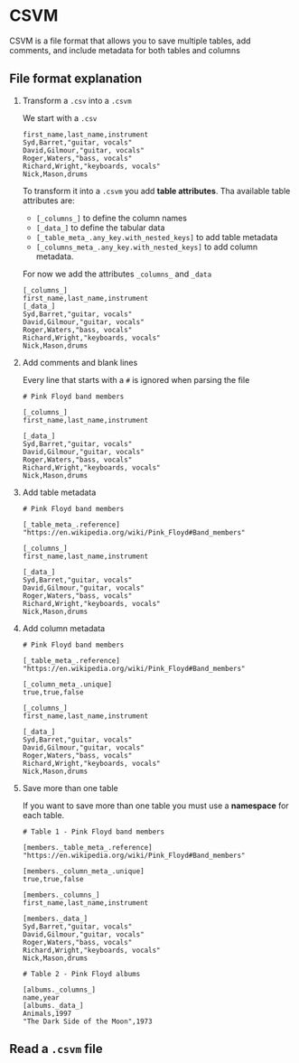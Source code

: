 # CSVM

CSVM is a file format that allows you to save multiple tables, add comments, and include metadata for both tables and columns

## File format explanation

1. Transform a `.csv` into a `.csvm`

    We start with a `.csv`

    ```csv
    first_name,last_name,instrument
    Syd,Barret,"guitar, vocals"
    David,Gilmour,"guitar, vocals"
    Roger,Waters,"bass, vocals"
    Richard,Wright,"keyboards, vocals"
    Nick,Mason,drums
    ```

    To transform it into a `.csvm` you add **table attributes**. Tha available table attributes are:
    
    - `[_columns_]` to define the column names
    - `[_data_]` to define the tabular data
    - `[_table_meta_.any_key.with_nested_keys]` to add table metadata
    - `[_columns_meta_.any_key.with_nested_keys]` to add column metadata. 
    
    
    For now we add the attributes `_columns_` and `_data`
    
    ```
    [_columns_]
    first_name,last_name,instrument
    [_data_]
    Syd,Barret,"guitar, vocals"
    David,Gilmour,"guitar, vocals"
    Roger,Waters,"bass, vocals"
    Richard,Wright,"keyboards, vocals"
    Nick,Mason,drums
    ```

2. Add comments and blank lines

    Every line that starts with a `#` is ignored when parsing the file

    ```
    # Pink Floyd band members

    [_columns_]
    first_name,last_name,instrument

    [_data_]
    Syd,Barret,"guitar, vocals"
    David,Gilmour,"guitar, vocals"
    Roger,Waters,"bass, vocals"
    Richard,Wright,"keyboards, vocals"
    Nick,Mason,drums
    ```

3. Add table metadata

    ```
    # Pink Floyd band members
    
    [_table_meta_.reference]
    "https://en.wikipedia.org/wiki/Pink_Floyd#Band_members"
    
    [_columns_]
    first_name,last_name,instrument

    [_data_]
    Syd,Barret,"guitar, vocals"
    David,Gilmour,"guitar, vocals"
    Roger,Waters,"bass, vocals"
    Richard,Wright,"keyboards, vocals"
    Nick,Mason,drums
    ```

4. Add column metadata

    ```
    # Pink Floyd band members
    
    [_table_meta_.reference]
    "https://en.wikipedia.org/wiki/Pink_Floyd#Band_members"
    
    [_column_meta_.unique]
    true,true,false
    
    [_columns_]
    first_name,last_name,instrument

    [_data_]
    Syd,Barret,"guitar, vocals"
    David,Gilmour,"guitar, vocals"
    Roger,Waters,"bass, vocals"
    Richard,Wright,"keyboards, vocals"
    Nick,Mason,drums
    ```

5. Save more than one table

    If you want to save more than one table you must use a **namespace** for each table. 

    ```
    # Table 1 - Pink Floyd band members
    
    [members._table_meta_.reference]
    "https://en.wikipedia.org/wiki/Pink_Floyd#Band_members"
    
    [members._column_meta_.unique]
    true,true,false
    
    [members._columns_]
    first_name,last_name,instrument

    [members._data_]
    Syd,Barret,"guitar, vocals"
    David,Gilmour,"guitar, vocals"
    Roger,Waters,"bass, vocals"
    Richard,Wright,"keyboards, vocals"
    Nick,Mason,drums
    
    # Table 2 - Pink Floyd albums

    [albums._columns_]
    name,year
    [albums._data_]
    Animals,1997
    "The Dark Side of the Moon",1973
    ```


## Read a `.csvm` file 

